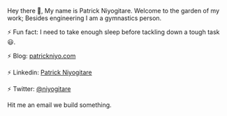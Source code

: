 Hey there 👋, My name is Patrick Niyogitare. Welcome to the garden of my work; Besides engineering I am a gymnastics person.

 ⚡ Fun fact: I need to take enough sleep before tackling down a tough task 😃.
 
 ⚡ Blog: [patrickniyo.com](https://patrickniyo.com)
 
 ⚡ Linkedin: [Patrick Niyogitare](https://www.linkedin.com/in/patrick-niyogitare-76b469184/)
 
 ⚡ Twitter: [@niyogitare](https://twitter.com/niyogitare)

Hit me an email we build something.

